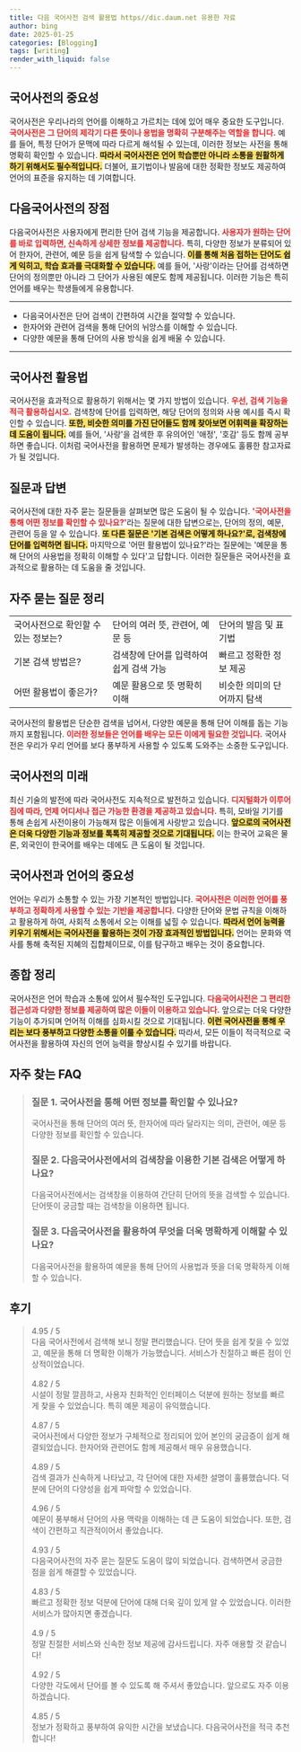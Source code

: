 ```yaml
---
title: 다음 국어사전 검색 활용법 https//dic.daum.net 유용한 자료
author: bing
date: 2025-01-25
categories: [Blogging]
tags: [writing]
render_with_liquid: false
---
```



<h2 id='국어사전의 중요성'>국어사전의 중요성</h2>

<p>국어사전은 우리나라의 언어를 이해하고 가르치는 데에 있어 매우 중요한 도구입니다. <b><span style="color: #ee2323;">국어사전은 그 단어의 제각기 다른 뜻이나 용법을 명확히 구분해주는 역할을 합니다.</span></b> 예를 들어, 특정 단어가 문맥에 따라 다르게 해석될 수 있는데, 이러한 정보는 사전을 통해 명확히 확인할 수 있습니다. <b><span style="background-color: #ffe066;">따라서 국어사전은 언어 학습뿐만 아니라 소통을 원활하게 하기 위해서도 필수적입니다.</span></b> 더불어, 표기법이나 발음에 대한 정확한 정보도 제공하여 언어의 표준을 유지하는 데 기여합니다.</p>

<h2 id='다음국어사전의 장점'>다음국어사전의 장점</h2>

<p>다음국어사전은 사용자에게 편리한 단어 검색 기능을 제공합니다. <b><span style="color: #ee2323;">사용자가 원하는 단어를 바로 입력하면, 신속하게 상세한 정보를 제공합니다.</span></b> 특히, 다양한 정보가 분류되어 있어 한자어, 관련어, 예문 등을 쉽게 탐색할 수 있습니다. <b><span style="background-color: #ffe066;">이를 통해 처음 접하는 단어도 쉽게 익히고, 학습 효과를 극대화할 수 있습니다.</span></b> 예를 들어, '사랑'이라는 단어를 검색하면 단어의 정의뿐만 아니라 그 단어가 사용된 예문도 함께 제공됩니다. 이러한 기능은 특히 언어를 배우는 학생들에게 유용합니다.</p>

<hr />

<ul>
    <li>다음국어사전은 단어 검색이 간편하여 시간을 절약할 수 있습니다.</li>
    <li>한자어와 관련어 검색을 통해 단어의 뉘앙스를 이해할 수 있습니다.</li>
    <li>다양한 예문을 통해 단어의 사용 방식을 쉽게 배울 수 있습니다.</li>
</ul>

<hr />

<h2 id='국어사전 활용법'>국어사전 활용법</h2>

<p>국어사전을 효과적으로 활용하기 위해서는 몇 가지 방법이 있습니다. <b><span style="color: #ee2323;">우선, 검색 기능을 적극 활용하십시오.</span></b> 검색창에 단어를 입력하면, 해당 단어의 정의와 사용 예시를 즉시 확인할 수 있습니다. <b><span style="background-color: #ffe066;">또한, 비슷한 의미를 가진 단어들도 함께 찾아보면 어휘력을 확장하는 데 도움이 됩니다.</span></b> 예를 들어, '사랑'을 검색한 후 유의어인 '애정', '호감' 등도 함께 공부하면 좋습니다. 이처럼 국어사전을 활용하면 문제가 발생하는 경우에도 훌륭한 참고자료가 될 것입니다.</p>

<h2 id='질문과 답변'>질문과 답변</h2>

<p>국어사전에 대한 자주 묻는 질문들을 살펴보면 많은 도움이 될 수 있습니다. <b><span style="color: #ee2323;">'국어사전을 통해 어떤 정보를 확인할 수 있나요?'</span></b>라는 질문에 대한 답변으로는, 단어의 정의, 예문, 관련어 등을 알 수 있습니다. <b><span style="background-color: #ffe066;">또 다른 질문은 '기본 검색은 어떻게 하나요?'로, 검색창에 단어를 입력하면 됩니다.</span></b> 마지막으로 '어떤 활용법이 있나요?'라는 질문에는 '예문을 통해 단어의 사용법을 정확히 이해할 수 있다'고 답합니다. 이러한 질문들은 국어사전을 효과적으로 활용하는 데 도움을 줄 것입니다.</p>

<h2 id='자주 묻는 질문 정리'>자주 묻는 질문 정리</h2>

<table>
    <tr>
        <td>국어사전으로 확인할 수 있는 정보는?</td>
        <td>단어의 여러 뜻, 관련어, 예문 등</td>
        <td>단어의 발음 및 표기법</td>
    </tr>
    <tr>
        <td>기본 검색 방법은?</td>
        <td>검색창에 단어를 입력하여 쉽게 검색 가능</td>
        <td>빠르고 정확한 정보 제공</td>
    </tr>
    <tr>
        <td>어떤 활용법이 좋은가?</td>
        <td>예문 활용으로 뜻 명확히 이해</td>
        <td>비슷한 의미의 단어까지 탐색</td>
    </tr>
</table>

<p>국어사전의 활용법은 단순한 검색을 넘어서, 다양한 예문을 통해 단어 이해를 돕는 기능까지 포함됩니다. <b><span style="color: #ee2323;">이러한 정보들은 언어를 배우는 모든 이에게 필요한 것입니다.</span></b> 국어사전은 우리가 우리 언어를 보다 풍부하게 사용할 수 있도록 도와주는 소중한 도구입니다.</p>

<h2 id='국어사전의 미래'>국어사전의 미래</h2>

<p>최신 기술의 발전에 따라 국어사전도 지속적으로 발전하고 있습니다. <b><span style="color: #ee2323;">디지털화가 이루어짐에 따라, 언제 어디서나 접근 가능한 환경을 제공하고 있습니다.</span></b> 특히, 모바일 기기를 통해 손쉽게 사전이용이 가능해져 많은 이들에게 사랑받고 있습니다. <b><span style="background-color: #ffe066;">앞으로의 국어사전은 더욱 다양한 기능과 정보를 톡톡히 제공할 것으로 기대됩니다.</span></b> 이는 한국어 교육은 물론, 외국인이 한국어를 배우는 데에도 큰 도움이 될 것입니다.</p>

<h2 id='국어사전과 언어의 중요성'>국어사전과 언어의 중요성</h2>

<p>언어는 우리가 소통할 수 있는 가장 기본적인 방법입니다. <b><span style="color: #ee2323;">국어사전은 이러한 언어를 풍부하고 정확하게 사용할 수 있는 기반을 제공합니다.</span></b> 다양한 단어와 문법 규칙을 이해하고 활용하게 하여, 사회적 소통에서 오는 이해를 넓힐 수 있습니다. <b><span style="background-color: #ffe066;">따라서 언어 능력을 키우기 위해서는 국어사전을 활용하는 것이 가장 효과적인 방법입니다.</span></b> 언어는 문화와 역사를 통해 축적된 지혜의 집합체이므로, 이를 탐구하고 배우는 것이 중요합니다.</p>

<h2 id='종합 정리'>종합 정리</h2>

<p>국어사전은 언어 학습과 소통에 있어서 필수적인 도구입니다. <b><span style="color: #ee2323;">다음국어사전은 그 편리한 접근성과 다양한 정보를 제공하여 많은 이들이 이용하고 있습니다.</span></b> 앞으로는 더욱 다양한 기능이 추가되며 언어적 이해를 심화시킬 것으로 기대됩니다. <b><span style="background-color: #ffe066;">이런 국어사전을 통해 우리는 보다 풍부하고 다양한 소통을 이룰 수 있습니다.</span></b> 따라서, 모든 이들이 적극적으로 국어사전을 활용하여 자신의 언어 능력을 향상시킬 수 있기를 바랍니다.</p>


<h2 id='자주_찾는_FAQ'>자주 찾는 FAQ</h2>
<div itemscope="" itemtype="https://schema.org/FAQPage"> 
<blockquote> 
<div itemscope="" itemprop="mainEntity" itemtype="https://schema.org/Question"> 
<h3 itemprop="name">질문 1. 국어사전을 통해 어떤 정보를 확인할 수 있나요?</h3> 
<div itemscope="" itemprop="acceptedAnswer" itemtype="https://schema.org/Answer"> 
<span itemprop="text"> 
<p>국어사전을 통해 단어의 여러 뜻, 한자어에 따라 달라지는 의미, 관련어, 예문 등 다양한 정보를 확인할 수 있습니다.</p> 
</span> 
</div> 
</div> 
<div itemscope="" itemprop="mainEntity" itemtype="https://schema.org/Question"> 
<h3 itemprop="name">질문 2. 다음국어사전에서의 검색창을 이용한 기본 검색은 어떻게 하나요?</h3> 
<div itemscope="" itemprop="acceptedAnswer" itemtype="https://schema.org/Answer"> 
<span itemprop="text"> 
<p>다음국어사전에서는 검색창을 이용하여 간단히 단어의 뜻을 검색할 수 있습니다. 단어뜻이 궁금할 때는 검색창을 이용하면 됩니다.</p> 
</span> 
</div> 
</div> 
<div itemscope="" itemprop="mainEntity" itemtype="https://schema.org/Question"> 
<h3 itemprop="name">질문 3. 다음국어사전을 활용하여 무엇을 더욱 명확하게 이해할 수 있나요?</h3> 
<div itemscope="" itemprop="acceptedAnswer" itemtype="https://schema.org/Answer"> 
<span itemprop="text"> 
<p>다음국어사전을 활용하여 예문을 통해 단어의 사용법과 뜻을 더욱 명확하게 이해할 수 있습니다.</p> 
</span> 
</div> 
</div> 
</blockquote> 
</div>
<h2 id='후기'>후기</h2>
<div itemscope itemtype="https://schema.org/Product">
  <blockquote>
  <div itemprop="review" itemscope itemtype="https://schema.org/Review">
      <div itemprop="reviewRating" itemscope itemtype="https://schema.org/Rating"> <span itemprop="ratingValue">4.95</span> / <span itemprop="bestRating">5</span> </div>
      <span itemprop="reviewBody">다음 국어사전에서 검색해 보니 정말 편리했습니다. 단어 뜻을 쉽게 찾을 수 있었고, 예문을 통해 더 명확한 이해가 가능했습니다. 서비스가 친절하고 빠른 점이 인상적이었습니다.</span>
  </div>
  <br>
  <div itemprop="review" itemscope itemtype="https://schema.org/Review">
      <div itemprop="reviewRating" itemscope itemtype="https://schema.org/Rating"> <span itemprop="ratingValue">4.82</span> / <span itemprop="bestRating">5</span> </div>
      <span itemprop="reviewBody">시설이 정말 깔끔하고, 사용자 친화적인 인터페이스 덕분에 원하는 정보를 빠르게 찾을 수 있었습니다. 특히 예문 제공이 유익했습니다.</span>
  </div>
  <br>
  <div itemprop="review" itemscope itemtype="https://schema.org/Review">
      <div itemprop="reviewRating" itemscope itemtype="https://schema.org/Rating"> <span itemprop="ratingValue">4.87</span> / <span itemprop="bestRating">5</span> </div>
      <span itemprop="reviewBody">국어사전에서 다양한 정보가 구체적으로 정리되어 있어 본인의 궁금증이 쉽게 해결되었습니다. 한자어와 관련어도 함께 제공해서 매우 유용했습니다.</span>
  </div>
  <br>
  <div itemprop="review" itemscope itemtype="https://schema.org/Review">
      <div itemprop="reviewRating" itemscope itemtype="https://schema.org/Rating"> <span itemprop="ratingValue">4.89</span> / <span itemprop="bestRating">5</span> </div>
      <span itemprop="reviewBody">검색 결과가 신속하게 나타났고, 각 단어에 대한 자세한 설명이 훌륭했습니다. 덕분에 단어의 다양성을 쉽게 파악할 수 있었습니다.</span>
  </div>
  <br>
  <div itemprop="review" itemscope itemtype="https://schema.org/Review">
      <div itemprop="reviewRating" itemscope itemtype="https://schema.org/Rating"> <span itemprop="ratingValue">4.96</span> / <span itemprop="bestRating">5</span> </div>
      <span itemprop="reviewBody">예문이 풍부해서 단어의 사용 맥락을 이해하는 데 큰 도움이 되었습니다. 또한, 검색이 간편하고 직관적이어서 좋았습니다.</span>
  </div>
  <br>
  <div itemprop="review" itemscope itemtype="https://schema.org/Review">
      <div itemprop="reviewRating" itemscope itemtype="https://schema.org/Rating"> <span itemprop="ratingValue">4.93</span> / <span itemprop="bestRating">5</span> </div>
      <span itemprop="reviewBody">다음국어사전의 자주 묻는 질문도 도움이 많이 되었습니다. 검색하면서 궁금한 점을 쉽게 해결할 수 있었습니다.</span>
  </div>
  <br>
  <div itemprop="review" itemscope itemtype="https://schema.org/Review">
      <div itemprop="reviewRating" itemscope itemtype="https://schema.org/Rating"> <span itemprop="ratingValue">4.83</span> / <span itemprop="bestRating">5</span> </div>
      <span itemprop="reviewBody">빠르고 정확한 정보 덕분에 단어에 대해 더욱 깊이 있게 알 수 있었습니다. 이러한 서비스가 많아지면 좋겠습니다.</span>
  </div>
  <br>
  <div itemprop="review" itemscope itemtype="https://schema.org/Review">
      <div itemprop="reviewRating" itemscope itemtype="https://schema.org/Rating"> <span itemprop="ratingValue">4.9</span> / <span itemprop="bestRating">5</span> </div>
      <span itemprop="reviewBody">정말 친절한 서비스와 신속한 정보 제공에 감사드립니다. 자주 애용할 것 같습니다!</span>
  </div>
  <br>
  <div itemprop="review" itemscope itemtype="https://schema.org/Review">
      <div itemprop="reviewRating" itemscope itemtype="https://schema.org/Rating"> <span itemprop="ratingValue">4.92</span> / <span itemprop="bestRating">5</span> </div>
      <span itemprop="reviewBody">다양한 각도에서 단어를 볼 수 있도록 해 주셔서 좋았습니다. 앞으로도 자주 이용하겠습니다.</span>
  </div>
  <br>
  <div itemprop="review" itemscope itemtype="https://schema.org/Review">
      <div itemprop="reviewRating" itemscope itemtype="https://schema.org/Rating"> <span itemprop="ratingValue">4.85</span> / <span itemprop="bestRating">5</span> </div>
      <span itemprop="reviewBody">정보가 정확하고 풍부하여 유익한 시간을 보냈습니다. 다음국어사전을 적극 추천합니다!</span>
  </div>
  </blockquote>
</div>
